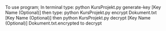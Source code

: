 To use program; In terminal type: 
python KursProjekt.py generate-key [Key Name (Optional)]
then type: 
python KursProjekt.py encrypt Dokument.txt [Key Name (Optional)]
then 
python KursProjekt.py decrypt [Key Name (Optional)] Dokument.txt.encrypted to decrypt   
